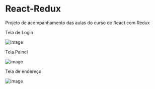 # React-Redux
Projeto de acompanhamento das aulas do curso de React com Redux

Tela de Login

![image](https://github.com/ariceliom/React-Redux/assets/89526853/d7fc2897-9d8f-433b-a3e4-a269478c6461)

Tela Painel

![image](https://github.com/ariceliom/React-Redux/assets/89526853/42c38395-a31f-4153-bd1e-b638d63d1cfe)

Tela de endereço

![image](https://github.com/ariceliom/React-Redux/assets/89526853/6d93eeb4-eec7-4eaa-b85e-e296d2f5da83)
